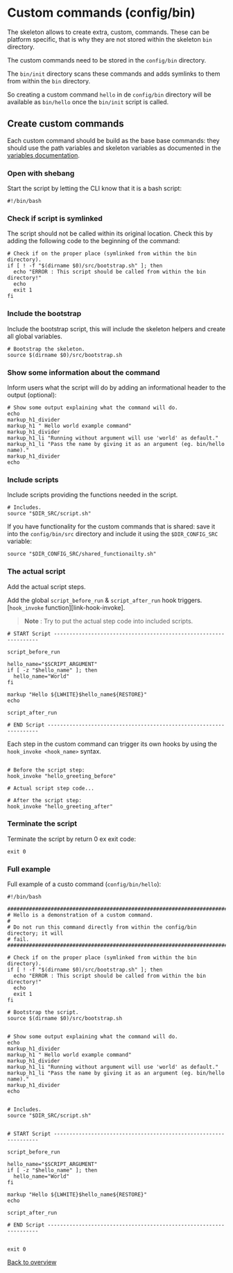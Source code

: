 # Custom commands (config/bin)
The skeleton allows to create extra, custom, commands. These can be platform
specific, that is why they are not stored within the skeleton `bin` directory.

The custom commands need to be stored in the `config/bin` directory.

The `bin/init` directory scans these commands and adds symlinks to them from
within the `bin` directory.

So creating a custom command `hello` in de `config/bin` directory will be
available as `bin/hello` once the `bin/init` script is called.



## Create custom commands
Each custom command should be build as the base base commands: they should use
the path variables and skeleton variables as documented in the
[variables documentation][hooks-variables].


### Open with shebang
Start the script by letting the CLI know that it is a bash script:
```
#!/bin/bash
```


### Check if script is symlinked
The script should not be called within its original location. Check this by
adding the following code to the beginning of the command:
```
# Check if on the proper place (symlinked from within the bin directory).
if [ ! -f "$(dirname $0)/src/bootstrap.sh" ]; then
  echo "ERROR : This script should be called from within the bin directory!"
  echo
  exit 1
fi
```


### Include the bootstrap
Include the bootstrap script, this will include the skeleton helpers and create
all global variables.
```
# Bootstrap the skeleton.
source $(dirname $0)/src/bootstrap.sh
```


### Show some information about the command
Inform users what the script will do by adding an informational header to the
output (optional):
```
# Show some output explaining what the command will do.
echo
markup_h1_divider
markup_h1 " Hello world example command"
markup_h1_divider
markup_h1_li "Running without argument will use 'world' as default."
markup_h1_li "Pass the name by giving it as an argument (eg. bin/hello name)."
markup_h1_divider
echo
```


### Include scripts
Include scripts providing the functions needed in the script.
```
# Includes.
source "$DIR_SRC/script.sh"
```

If you have functionality for the custom commands that is shared: save it into
the `config/bin/src` directory and include it using the `$DIR_CONFIG_SRC`
variable:
```
source "$DIR_CONFIG_SRC/shared_functionailty.sh"
```


### The actual script
Add the actual script steps.

Add the global `script_before_run` & `script_after_run` hook triggers.
[`hook_invoke` function][link-hook-invoke].


> **Note** : Try to put the actual step code into included scripts.

```
# START Script -----------------------------------------------------------------

script_before_run

hello_name="$SCRIPT_ARGUMENT"
if [ -z "$hello_name" ]; then
  hello_name="World"
fi

markup "Hello ${LWHITE}$hello_name${RESTORE}"
echo

script_after_run

# END Script -------------------------------------------------------------------
```

Each step in the custom command can trigger its own hooks by using the
`hook_invoke <hook_name>` syntax.
```

# Before the script step:
hook_invoke "hello_greeting_before"

# Actual script step code...

# After the script step:
hook_invoke "hello_greeting_after"
```


### Terminate the script
Terminate the script by return 0 ex exit code:
```
exit 0
```


### Full example
Full example of a custo command (`config/bin/hello`):
```
#!/bin/bash

################################################################################
# Hello is a demonstration of a custom command.
#
# Do not run this command directly from within the config/bin directory; it will
# fail.
################################################################################

# Check if on the proper place (symlinked from within the bin directory).
if [ ! -f "$(dirname $0)/src/bootstrap.sh" ]; then
  echo "ERROR : This script should be called from within the bin directory!"
  echo
  exit 1
fi

# Bootstrap the script.
source $(dirname $0)/src/bootstrap.sh


# Show some output explaining what the command will do.
echo
markup_h1_divider
markup_h1 " Hello world example command"
markup_h1_divider
markup_h1_li "Running without argument will use 'world' as default."
markup_h1_li "Pass the name by giving it as an argument (eg. bin/hello name)."
markup_h1_divider
echo


# Includes.
source "$DIR_SRC/script.sh"


# START Script -----------------------------------------------------------------

script_before_run

hello_name="$SCRIPT_ARGUMENT"
if [ -z "$hello_name" ]; then
  hello_name="World"
fi

markup "Hello ${LWHITE}$hello_name${RESTORE}"
echo

script_after_run

# END Script -------------------------------------------------------------------


exit 0
```



[Back to overview][link-overview]



[hooks-variables]: hooks-variables.md

[link-overview]: README.md

